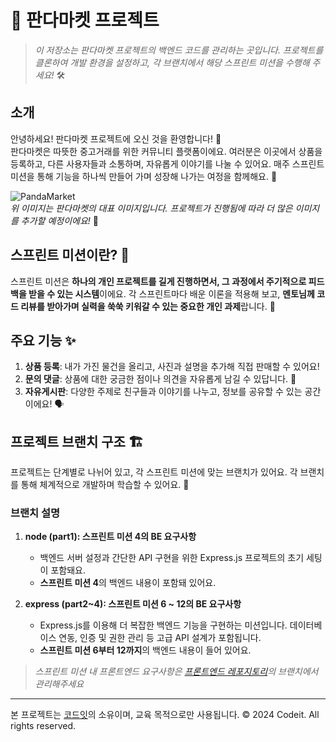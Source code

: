 # 🐼 판다마켓 프로젝트

> _이 저장소는 판다마켓 프로젝트의 백엔드 코드를 관리하는 곳입니다. 프로젝트를 클론하여 개발 환경을 설정하고, 각 브랜치에서 해당 스프린트 미션을 수행해 주세요!_ 🛠️

## 소개

안녕하세요! 판다마켓 프로젝트에 오신 것을 환영합니다! 🥳  
판다마켓은 따뜻한 중고거래를 위한 커뮤니티 플랫폼이에요. 여러분은 이곳에서 상품을 등록하고, 다른 사용자들과 소통하며, 자유롭게 이야기를 나눌 수 있어요. 매주 스프린트 미션을 통해 기능을 하나씩 만들어 가며 성장해 나가는 여정을 함께해요. 🚀

![PandaMarket](https://github.com/user-attachments/assets/3784b99f-73c9-4349-a9a9-92b2a7563574)  
_위 이미지는 판다마켓의 대표 이미지입니다. 프로젝트가 진행됨에 따라 더 많은 이미지를 추가할 예정이에요!_ 📸

## 스프린트 미션이란? 🤔

스프린트 미션은 **하나의 개인 프로젝트를 길게 진행하면서, 그 과정에서 주기적으로 피드백을 받을 수 있는 시스템**이에요. 각 스프린트마다 배운 이론을 적용해 보고, **멘토님께 코드 리뷰를 받아가며 실력을 쑥쑥 키워갈 수 있는 중요한 개인 과제**랍니다. 💪

## 주요 기능 ✨

1. **상품 등록**: 내가 가진 물건을 올리고, 사진과 설명을 추가해 직접 판매할 수 있어요!
2. **문의 댓글**: 상품에 대한 궁금한 점이나 의견을 자유롭게 남길 수 있답니다. 📝
3. **자유게시판**: 다양한 주제로 친구들과 이야기를 나누고, 정보를 공유할 수 있는 공간이에요! 🗣️

## 프로젝트 브랜치 구조 🏗️

프로젝트는 단계별로 나뉘어 있고, 각 스프린트 미션에 맞는 브랜치가 있어요. 각 브랜치를 통해 체계적으로 개발하며 학습할 수 있어요. 🎯

### 브랜치 설명

1. **node (part1): 스프린트 미션 4의 BE 요구사항**

   - 백엔드 서버 설정과 간단한 API 구현을 위한 Express.js 프로젝트의 초기 세팅이 포함돼요.
   - **스프린트 미션 4**의 백엔드 내용이 포함돼 있어요.

2. **express (part2~4): 스프린트 미션 6 ~ 12의 BE 요구사항**
   - Express.js를 이용해 더 복잡한 백엔드 기능을 구현하는 미션입니다. 데이터베이스 연동, 인증 및 권한 관리 등 고급 API 설계가 포함됩니다.
   - **스프린트 미션 6부터 12까지**의 백엔드 내용이 들어 있어요.

> _스프린트 미션 내 프론트엔드 요구사항은 [프론트엔드 레포지토리](https://github.com/codeit-sprint-fullstack/1-Sprint-mission-FE)의 브랜치에서 관리해주세요_

---

본 프로젝트는 [코드잇](https://www.codeit.kr)의 소유이며, 교육 목적으로만 사용됩니다. © 2024 Codeit. All rights reserved.
